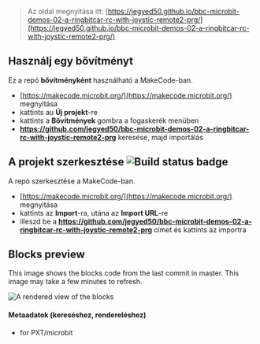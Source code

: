 
> Az oldal megnyitása itt: [https://jegyed50.github.io/bbc-microbit-demos-02-a-ringbitcar-rc-with-joystic-remote2-prg/](https://jegyed50.github.io/bbc-microbit-demos-02-a-ringbitcar-rc-with-joystic-remote2-prg/)

## Használj egy bővítményt

Ez a repó **bővítményként** használható a MakeCode-ban.

* [https://makecode.microbit.org/](https://makecode.microbit.org/) megnyitása
* kattints au **Új projekt**-re
* kattints a **Bővítmények** gombra a fogaskerék menüben
* **https://github.com/jegyed50/bbc-microbit-demos-02-a-ringbitcar-rc-with-joystic-remote2-prg** keresése, majd importálás

## A projekt szerkesztése ![Build status badge](https://github.com/jegyed50/bbc-microbit-demos-02-a-ringbitcar-rc-with-joystic-remote2-prg/workflows/MakeCode/badge.svg)

A repó szerkesztése a MakeCode-ban.

* [https://makecode.microbit.org/](https://makecode.microbit.org/) megnyitása
* kattints az **Import**-ra, utána az **Import URL**-re
* illeszd be a **https://github.com/jegyed50/bbc-microbit-demos-02-a-ringbitcar-rc-with-joystic-remote2-prg** címet és kattints az importra

## Blocks preview

This image shows the blocks code from the last commit in master.
This image may take a few minutes to refresh.

![A rendered view of the blocks](https://github.com/jegyed50/bbc-microbit-demos-02-a-ringbitcar-rc-with-joystic-remote2-prg/raw/master/.github/makecode/blocks.png)

#### Metaadatok (kereséshez, rendereléshez)

* for PXT/microbit
<script src="https://makecode.com/gh-pages-embed.js"></script><script>makeCodeRender("{{ site.makecode.home_url }}", "{{ site.github.owner_name }}/{{ site.github.repository_name }}");</script>
